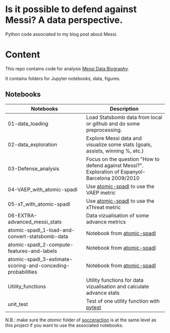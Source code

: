 # Is it possible to defend against Messi? A data perspective.

Python code associated to my blog post about Messi.

# Content

This repo contains code for analysis [Messi Data Biography](https://github.com/statsbomb/open-data).

It contains folders for Jupyter notebooks, data, figures.
 
## Notebooks

| Notebooks | Description |
| ------ | ------ |
| 01-data_loading | Load Statsbomb data from local or github and do some preprocessing. |
| 02-data_exploration | Explore Messi data and visualize some stats (goals, assists, winning %, etc.) |
| 03-Defense_analysis | Focus on the question "How to defend against Messi?". Exploration of Espanyol-Barcelona 2009/2010 |
| 04-VAEP_with_atomic-spadl | Use [atomic-spadl](https://github.com/ML-KULeuven/socceraction/tree/atomic) to use the VAEP metric |
| 05-xT_with_atomic-spadl | Use [atomic-spadl](https://github.com/ML-KULeuven/socceraction/tree/atomic) to use the xThreat metric |
| 06-EXTRA-advanced_messi_stats | Data vizualisation of some advance metrics |
| atomic-spadl_1-load-and-convert-statsbomb-data | Notebook from [atomic-spadl](https://github.com/ML-KULeuven/socceraction/tree/atomic) |
| atomic-spadl_2-compute-features-and-labels | Notebook from [atomic-spadl](https://github.com/ML-KULeuven/socceraction/tree/atomic) |
| atomic-spadl_3-estimate-scoring-and-conceding-probabilities | Notebook from [atomic-spadl](https://github.com/ML-KULeuven/socceraction/tree/atomic) |
| Utility_functions | Utility functions for data vizualisation and calculate advance stats |
| unit_test | Test of one utility function with [pytest](https://docs.pytest.org/en/latest/) |



N.B.: make sure the _atomic_ folder of [socceraction](https://github.com/ML-KULeuven/socceraction/tree/atomic) is at the same level as this project if you want to use the associated notebooks.
